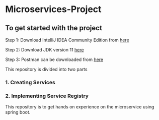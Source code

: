 # Microservices-Project

## To get started with the project 

Step 1: Download IntelliJ IDEA Community Edition from [here](https://www.jetbrains.com/idea/download/#section=windows)

Step 2: Download JDK version 11 [here](https://www.oracle.com/java/technologies/downloads/#java11-windows)

Step 3: Postman can be downloaded from [here](https://www.postman.com/downloads/)

This repository is divided into two parts

### 1. Creating Services 

### 2. Implementing Service Registry

This repository is to get hands on experience on the microservice using spring boot. 
